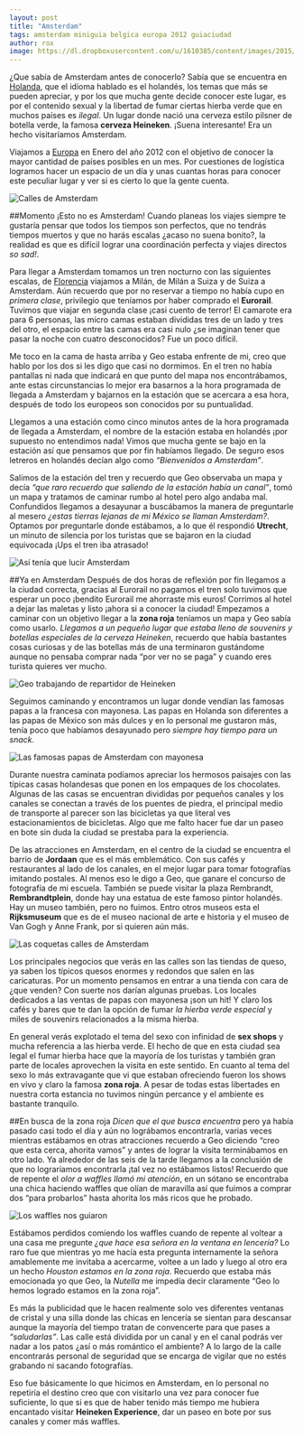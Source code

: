 ```yaml
---
layout: post
title: "Amsterdam"
tags: amsterdam miniguia belgica europa 2012 guiaciudad
author: rox
image: https://dl.dropboxusercontent.com/u/1610385/content/images/2015/04/DSC06751.JPG
---
```

¿Que sabía de Amsterdam antes de conocerlo? Sabía que se encuentra en [Holanda](/tag/holanda), que el idioma hablado es el holandés, los temas que más se pueden apreciar, y por los que mucha gente decide conocer este lugar, es por el contenido sexual y la libertad de fumar ciertas hierba verde que en muchos países es *ilegal*. Un lugar donde nació una cerveza estilo pilsner de botella verde, la famosa **cerveza Heineken**. ¡Suena interesante! Era un hecho visitaríamos Amsterdam.

Viajamos a [Europa](/tag/europa/) en Enero del año 2012 con el objetivo de conocer la mayor cantidad de países posibles en un mes. Por cuestiones de logística logramos hacer un espacio de un día y unas cuantas horas para conocer este peculiar lugar y ver si es cierto lo que la gente cuenta. 

![Calles de Amsterdam](https://dl.dropboxusercontent.com/u/1610385/content/images/2015/04/DSC06767.JPG)

##Momento ¡Esto no es Amsterdam!
Cuando planeas los viajes siempre te gustaría pensar que todos los tiempos son perfectos, que no tendrás tiempos muertos y que no harás escalas ¿acaso no suena bonito?, la realidad es que es difícil lograr una coordinación perfecta y viajes directos *so sad!*.

Para llegar a Amsterdam tomamos un tren nocturno con las siguientes escalas, de [Florencia](/tag/florencia/) viajamos a Milán, de Milán a Suiza y de Suiza a Amsterdam. Aún recuerdo que por no reservar a tiempo no había cupo en *primera clase*, privilegio que teníamos por haber comprado el **Eurorail**. Tuvimos que viajar en segunda clase ¡casi cuento de terror! El camarote era para 6 personas, las micro camas estaban divididas tres de un lado y tres del otro, el espacio entre las camas era casi nulo ¿se imaginan tener que pasar la noche con cuatro desconocidos? Fue un poco difícil. 

Me toco en la cama de hasta arriba y Geo estaba enfrente de mi, creo que hablo por los dos si les digo que casi no dormimos. En el tren no había pantallas ni nada que indicará en que punto del mapa nos encontrábamos, ante estas circunstancias lo mejor era basarnos a la hora programada de llegada a Amsterdam y bajarnos en la estación que se acercara a esa hora, después de todo los europeos son conocidos por su puntualidad.

Llegamos a una estación como cinco minutos antes de la hora programada de llegada a Amsterdam, el nombre de la estación estaba en holandés ¡por supuesto no entendimos nada! Vimos que  mucha gente se bajo en la estación así que pensamos que por fin habíamos llegado. De seguro esos letreros en holandés decían algo como *“Bienvenidos a Amsterdam”*. 

Salimos de la estación del tren y recuerdo que Geo observaba un mapa y decía *“que raro recuerdo que saliendo de la estación había un canal”*, tomó un mapa y tratamos de caminar rumbo al hotel pero algo andaba mal. Confundidos llegamos a desayunar a buscábamos la manera de preguntarle al mesero *¿estas tierras lejanas de mi México se llaman Amsterdam?*. Optamos por preguntarle donde estábamos, a lo que él respondió **Utrecht**, un minuto de silencia por los turistas que se bajaron en la ciudad equivocada ¡Ups el tren iba atrasado!

![Así tenía que lucir Amsterdam](https://dl.dropboxusercontent.com/u/1610385/content/images/2015/04/DSC06738--1-.JPG)

##Ya en Amsterdam
Después de dos horas de reflexión por fin llegamos a la ciudad correcta, gracias al Eurorail no pagamos el tren solo tuvimos que esperar un poco ¡bendito Eurorail me ahorraste mis euros! Corrimos al hotel a dejar las maletas y listo ¡ahora si a conocer la ciudad! Empezamos a caminar con un objetivo llegar a la **zona roja** teníamos un mapa y Geo sabía como usarlo. *Llegamos a un pequeño lugar que estaba lleno de souvenirs y botellas especiales de la cerveza Heineken*, recuerdo que había bastantes cosas curiosas y de las botellas más de una terminaron gustándome aunque no pensaba comprar nada “por ver no se paga” y cuando eres turista quieres ver mucho.

![Geo trabajando de repartidor de Heineken](https://dl.dropboxusercontent.com/u/1610385/content/images/2015/04/DSC06681.JPG)

Seguimos caminando y encontramos un lugar donde vendían las  famosas papas a la francesa con mayonesa. Las papas en Holanda son diferentes a las papas de México son más dulces y en lo personal me gustaron más, tenía poco que habíamos desayunado pero *siempre hay tiempo para un snack.*

![Las famosas papas de Amsterdam con mayonesa](https://dl.dropboxusercontent.com/u/1610385/content/images/2015/04/DSC06690-1.JPG)

Durante nuestra caminata podíamos apreciar los hermosos paisajes con las típicas casas holandesas que ponen en los empaques de los chocolates. Algunas de  las casas se encuentran divididas por pequeños canales y los canales se conectan a través de los puentes de piedra, el principal medio de transporte al parecer son las bicicletas ya que literal ves estacionamientos de bicicletas. Algo que me falto hacer fue dar un paseo en bote sin duda la ciudad se prestaba para la experiencia.

De las atracciones en Amsterdam, en el centro de la ciudad se encuentra el barrio de **Jordaan** que es el más emblemático. Con sus cafés y restaurantes al lado de los canales, en el mejor lugar para tomar fotografías imitando postales. Al menos eso le digo a Geo, que ganare el concurso de fotografía de mi escuela. También se puede visitar la plaza Rembrandt, **Rembrandtplein**, donde hay una estatua de este famoso pintor holandés. Hay un museo también, pero no fuimos. Entro otros museos esta el **Rijksmuseum** que es de el museo nacional de arte e historia y el museo de Van Gogh y Anne Frank, por si quieren aún más.

![Las coquetas calles de Amsterdam](https://dl.dropboxusercontent.com/u/1610385/content/images/2015/04/DSC06735.JPG)

Los principales negocios que verás en las calles son las tiendas de queso, ya saben los típicos quesos enormes y redondos que salen en las caricaturas. Por un momento pensamos en entrar a una tienda con cara de ¿que venden? Con suerte nos darían algunas pruebas. Los locales dedicados a las ventas de papas con mayonesa ¡son un hit! Y claro los cafés y bares que te dan la opción de fumar *la hierba verde especial* y miles de souvenirs relacionados a la misma hierba.

En general verás explotado el tema del sexo con infinidad de **sex shops** y mucha referencia a las hierba verde. El hecho de que en esta ciudad sea legal el fumar hierba hace que la mayoría de los turistas y también gran parte de locales aprovechen la visita en este sentido. En cuanto al tema del sexo lo más extravagante que vi que estaban ofreciendo fueron los shows en vivo y claro la famosa **zona roja**. A pesar de todas estas libertades en nuestra corta estancia no tuvimos ningún percance y el ambiente es bastante tranquilo.

##En busca de la zona roja 
*Dicen que el que busca encuentra* pero ya había pasado casi todo el día y aún no lográbamos encontrarla, varias veces mientras estábamos en otras atracciones recuerdo a Geo diciendo “creo que esta cerca, ahorita vamos” y antes de lograr la visita terminábamos en otro lado. Ya alrededor de las seis de la tarde llegamos a la conclusión de que no lograríamos encontrarla ¡tal vez no estábamos listos! Recuerdo que de repente el *olor a waffles llamó mi atención*, en un sótano se encontraba una chica haciendo waffles que olían de maravilla así que fuimos a comprar dos “para probarlos” hasta ahorita los más ricos que he probado.

![Los waffles nos guiaron](https://dl.dropboxusercontent.com/u/1610385/content/images/2015/04/DSC06776.JPG)

Estábamos perdidos comiendo los waffles cuando de repente al voltear a una casa me pregunte *¿que hace esa señora en la ventana en lencería?* Lo raro fue que mientras yo me hacía esta pregunta internamente la señora amablemente me invitaba a acercarme, voltee a un lado y luego al otro era un hecho *Houston estamos en la zona roja*. Recuerdo que estaba más emocionada yo que Geo, la *Nutella* me impedía decir claramente “Geo lo hemos logrado estamos en la zona roja”.

Es más la publicidad que le hacen realmente solo ves diferentes ventanas de cristal y una silla donde las chicas en lencería se sientan para descansar aunque la mayoría del tiempo tratan de convencerte para que pases a *“saludarlas”*. Las calle está dividida por un canal y en el canal podrás ver nadar a los patos ¿así o más romántico el ambiente? A lo largo de la calle encontrarás personal de seguridad que se encarga de vigilar que no estés grabando ni sacando fotografías. 

Eso fue básicamente lo que hicimos en Amsterdam, en lo personal no repetiría el destino creo que con visitarlo una vez para conocer fue suficiente, lo que si es que de haber tenido más tiempo me hubiera encantado visitar **Heineken Experience**, dar un paseo en bote por sus canales  y comer más waffles. 